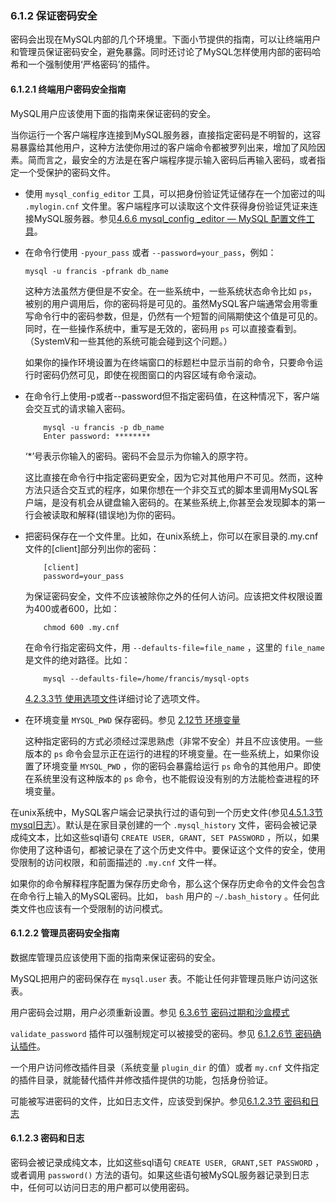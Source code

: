 ### 6.1.2 保证密码安全
密码会出现在MySQL内部的几个环境里。下面小节提供的指南，可以让终端用户和管理员保证密码安全，避免暴露。同时还讨论了MySQL怎样使用内部的密码哈希和一个强制使用‘严格密码’的插件。
#### 6.1.2.1 终端用户密码安全指南

MySQL用户应该使用下面的指南来保证密码的安全。

当你运行一个客户端程序连接到MySQL服务器，直接指定密码是不明智的，这容易暴露给其他用户，这种方法使你用过的客户端命令都被罗列出来，增加了风险因素。简而言之，最安全的方法是在客户端程序提示输入密码后再输入密码，或者指定一个受保护的密码文件。

* 使用 `mysql_config_editor` 工具，可以把身份验证凭证储存在一个加密过的叫 `.mylogin.cnf` 文件里。客户端程序可以读取这个文件获得身份验证凭证来连接MySQL服务器。参见[4.6.6 mysql_config _editor — MySQL 配置文件工具][04.06.06]。
* 在命令行使用 `-pyour_pass`  或者 `--password=your_pass`，例如：
     
	```shell>
	mysql -u francis -pfrank db_name
	```

	这种方法虽然方便但是不安全。在一些系统中，一些系统状态命令比如 `ps`，被别的用户调用后，你的密码将是可见的。虽然MySQL客户端通常会用零重写命令行中的密码参数，但是，仍然有一个短暂的间隔期使这个值是可见的。同时，在一些操作系统中，重写是无效的，密码用 `ps` 可以直接查看到。（SystemV和一些其他的系统可能会碰到这个问题。）

	如果你的操作环境设置为在终端窗口的标题栏中显示当前的命令，只要命令运行时密码仍然可见，即使在视图窗口的内容区域有命令滚动。
* 在命令行上使用-p或者--password但不指定密码值，在这种情况下，客户端会交互式的请求输入密码。

	```shell>			
		mysql -u francis -p db_name
		Enter password: ********
	```
	
	‘*’号表示你输入的密码。密码不会显示为你输入的原字符。

	这比直接在命令行中指定密码更安全，因为它对其他用户不可见。然而，这种方法只适合交互式的程序，如果你想在一个非交互式的脚本里调用MySQL客户端，是没有机会从键盘输入密码的。在某些系统上,你甚至会发现脚本的第一行会被读取和解释(错误地)为你的密码。
* 把密码保存在一个文件里。比如，在unix系统上，你可以在家目录的.my.cnf文件的[client]部分列出你的密码：
		
	```	
		[client]
		password=your_pass
	```

	为保证密码安全，文件不应该被除你之外的任何人访问。应该把文件权限设置为400或者600，比如：
		
	```shell> 
 		chmod 600 .my.cnf
	```
	
	在命令行指定密码文件，用 `--defaults-file=file_name` ，这里的 `file_name` 是文件的绝对路径。比如：
	
	```shell> 
 		mysql --defaults-file=/home/francis/mysql-opts
	```

	[4.2.3.3节 使用选项文件][04.02.03.03]详细讨论了选项文件。
* 在环境变量 `MYSQL_PWD` 保存密码。参见 [2.12节 环境变量][02.12.00]

	这种指定密码的方式必须经过深思熟虑（非常不安全）并且不应该使用。一些版本的 `ps` 命令会显示正在运行的进程的环境变量。在一些系统上，如果你设置了环境变量 `MYSQL_PWD` ，你的密码会暴露给运行 `ps` 命令的其他用户。即使在系统里没有这种版本的 `ps` 命令，也不能假设没有别的方法能检查进程的环境变量。

在unix系统中，MySQL客户端会记录执行过的语句到一个历史文件(参见[4.5.1.3节 mysql日志][04.05.01.03]）。默认是在家目录创建的一个 `.mysql_history` 文件，密码会被记录成纯文本，比如这些sql语句 `CREATE USER, GRANT,
SET PASSWORD` ，所以，如果你使用了这种语句，都被记录在了这个历史文件中。要保证这个文件的安全，使用受限制的访问权限，和前面描述的 `.my.cnf` 文件一样。

如果你的命令解释程序配置为保存历史命令，那么这个保存历史命令的文件会包含在命令行上输入的MySQL密码。比如， `bash` 用户的 `~/.bash_history` 。任何此类文件也应该有一个受限制的访问模式。


#### 6.1.2.2 管理员密码安全指南
数据库管理员应该使用下面的指南来保证密码的安全。

MySQL把用户的密码保存在 `mysql.user` 表。不能让任何非管理员账户访问这张表。

用户密码会过期，用户必须重新设置。参见 [6.3.6节 密码过期和沙盒模式][06.03.06]

`validate_password` 插件可以强制规定可以被接受的密码。参见 [6.1.2.6节 密码确认插件][06.01.02.06]。

一个用户访问修改插件目录（系统变量 `plugin_dir` 的值）或者 `my.cnf` 文件指定的插件目录，就能替代插件并修改插件提供的功能，包括身份验证。

可能被写进密码的文件，比如日志文件，应该受到保护。参见[6.1.2.3节 密码和日志][06.01.02.03]

#### 6.1.2.3 密码和日志

密码会被记录成纯文本，比如这些sql语句 `CREATE USER, GRANT,SET PASSWORD` ，或者调用 `password()` 方法的语句。如果这些语句被MySQL服务器记录到日志中，任何可以访问日志的用户都可以使用密码。













[04.06.06]:../Chapter_04/04.06.06_mysql_config_editor_MySQL_Configuration_Utility.md
[04.02.03.03]:../Chapter_04/04.02.03_Specifying_Program_Options.md#04.02.03.03
[02.12.00]:../Chapter_02/02.12.00_Environment_Variables.md
[04.05.01.03]:../Chapter_04/04.05.01_mysql_The_MySQL_Command-Line_Tool.md#04.05.01.03
[06.03.06]:./06.03.06_Password_Expiration_and_Sandbox_Mode.md
[06.01.02.06]:./06.01.02_Keeping_Passwords_Secure.md#06.01.02.06
[06.01.02.03]:./06.01.02_Keeping_Passwords_Secure.md#06.01.02.03